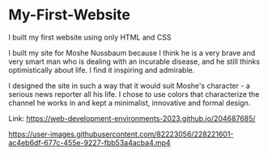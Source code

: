 # My-First-Website
I built my first website using only HTML and CSS



I built my site for Moshe Nussbaum because I think he is a very brave and very smart man who is dealing with an incurable disease, and he still thinks optimistically about life. I find it inspiring and admirable.

I designed the site in such a way that it would suit Moshe's character - a serious news reporter all his life. I chose to use colors that characterize the channel he works in and kept a minimalist, innovative and formal design.



Link: https://web-development-environments-2023.github.io/204687685/






https://user-images.githubusercontent.com/82223056/228221601-ac4eb6df-677c-455e-9227-fbb53a4acba4.mp4


